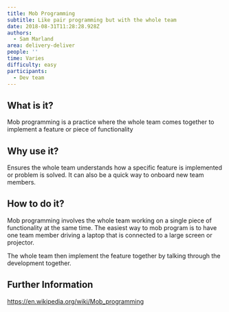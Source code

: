 ```yaml
---
title: Mob Programming
subtitle: Like pair programming but with the whole team
date: 2018-08-31T11:28:28.928Z
authors:
  - Sam Marland
area: delivery-deliver
people: ''
time: Varies
difficulty: easy
participants:
  - Dev team
---
```

## What is it?

Mob programming is a practice where the whole team comes together to implement a feature or piece of functionality

## Why use it?

Ensures the whole team understands how a specific feature is implemented or problem is solved. It can also be a quick way to onboard new team members.

## How to do it?

Mob programming involves the whole team working on a single piece of functionality at the same time. The easiest way to mob program is to have one team member driving a laptop that is connected to a large screen or projector.

The whole team then implement the feature together by talking through the development together.

## Further Information

https://en.wikipedia.org/wiki/Mob_programming
